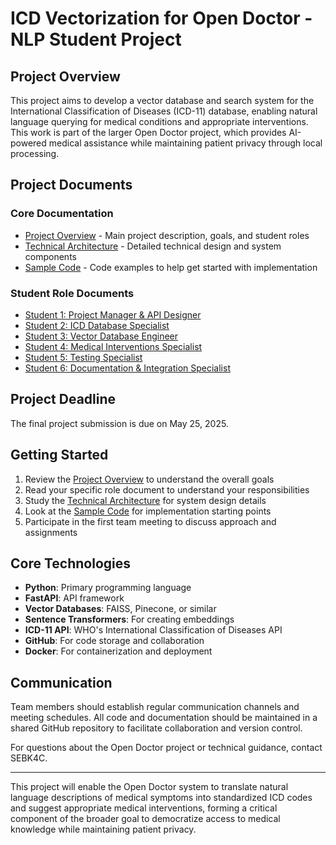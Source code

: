 # ICD Vectorization for Open Doctor - NLP Student Project

## Project Overview

This project aims to develop a vector database and search system for the International Classification of Diseases (ICD-11) database, enabling natural language querying for medical conditions and appropriate interventions. This work is part of the larger Open Doctor project, which provides AI-powered medical assistance while maintaining patient privacy through local processing.

## Project Documents

### Core Documentation

- [Project Overview](./ProjectOverview.md) - Main project description, goals, and student roles
- [Technical Architecture](./TechnicalArchitecture.md) - Detailed technical design and system components
- [Sample Code](./SampleCode.md) - Code examples to help get started with implementation

### Student Role Documents

- [Student 1: Project Manager & API Designer](./Student1_ProjectManager.md)
- [Student 2: ICD Database Specialist](./Student2_ICDSpecialist.md)
- [Student 3: Vector Database Engineer](./Student3_VectorDB.md)
- [Student 4: Medical Interventions Specialist](./Student4_Interventions.md)
- [Student 5: Testing Specialist](./Student5_Testing.md)
- [Student 6: Documentation & Integration Specialist](./Student6_Documentation.md)

## Project Deadline

The final project submission is due on May 25, 2025.

## Getting Started

1. Review the [Project Overview](./ProjectOverview.md) to understand the overall goals
2. Read your specific role document to understand your responsibilities
3. Study the [Technical Architecture](./TechnicalArchitecture.md) for system design details
4. Look at the [Sample Code](./SampleCode.md) for implementation starting points
5. Participate in the first team meeting to discuss approach and assignments

## Core Technologies

- **Python**: Primary programming language
- **FastAPI**: API framework
- **Vector Databases**: FAISS, Pinecone, or similar
- **Sentence Transformers**: For creating embeddings
- **ICD-11 API**: WHO's International Classification of Diseases API
- **GitHub**: For code storage and collaboration
- **Docker**: For containerization and deployment

## Communication

Team members should establish regular communication channels and meeting schedules. All code and documentation should be maintained in a shared GitHub repository to facilitate collaboration and version control.

For questions about the Open Doctor project or technical guidance, contact SEBK4C.

---

This project will enable the Open Doctor system to translate natural language descriptions of medical symptoms into standardized ICD codes and suggest appropriate medical interventions, forming a critical component of the broader goal to democratize access to medical knowledge while maintaining patient privacy. 